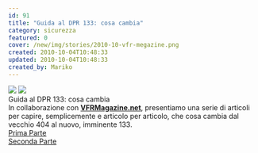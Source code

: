 ```yaml
---
id: 91
title: "Guida al DPR 133: cosa cambia"
category: sicurezza
featured: 0
cover: /new/img/stories/2010-10-vfr-megazine.png
created: 2010-10-04T10:48:33
updated: 2010-10-04T10:48:33
created_by: Mariko
---
```


<div class="float-start mr-3 w-[300px] flex flex-col">
    <img class="mb-3" src="https://web.archive.org/web/20111101195055im_/https://www.vfrmagazine.net/wp-content/uploads/2010/10/1.png"/>
    <img class="" src="https://web.archive.org/web/20111101195055im_/https://www.vfrmagazine.net/wp-content/uploads/2010/10/7.png"/>
</div>
<div class="flex flex-col gap-y-4">
    <div class="font-bold text-orange-500 text-xl">Guida al DPR 133: cosa cambia</div>
    <div>In collaborazione con <a href="https://www.vfrmagazine.net/" target="_blank"><strong>VFRMagazine.net</strong></a>, presentiamo una serie di articoli per capire, semplicemente e articolo per articolo, che cosa cambia dal vecchio 404 al nuovo, imminente 133.</div>
    <div><a href="https://web.archive.org/web/20110918110601/https://www.vfrmagazine.net/hangar/legalese/guida-al-dpr-133-cosa-cambia-parte-i/" title="Leggi l'articolo">Prima Parte</a></div>
    <div><a href="https://web.archive.org/web/20161031145803/https://www.vfrmagazine.net/hangar/legalese/guida-al-dpr-133-cosa-cambia-parte-2/" title="Leggi l'articolo">Seconda Parte</a>
    </div>
</div>
